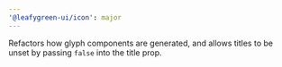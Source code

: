 ```yaml
---
'@leafygreen-ui/icon': major
---
```


Refactors how glyph components are generated, and allows titles to be unset by passing `false` into the title prop.

